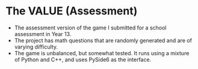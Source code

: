 # The VALUE (Assessment)

- The assessment version of the game I submitted for a school assessment in Year 13.
- The project has math questions that are randomly generated and are of varying difficulty.
- The game is unbalanced, but somewhat tested. It runs using a mixture of Python and C++, and uses PySide6 as the interface.
